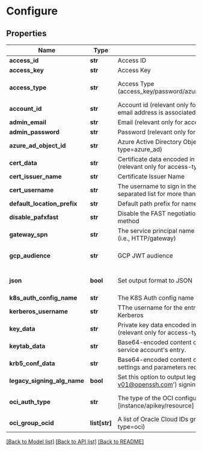 # Configure

## Properties
Name | Type | Description | Notes
------------ | ------------- | ------------- | -------------
**access_id** | **str** | Access ID | [optional] 
**access_key** | **str** | Access Key | [optional] 
**access_type** | **str** | Access Type (access_key/password/azure_ad/saml/oidc/aws_iam/gcp/k8s/cert) | [optional] [default to 'access_key']
**account_id** | **str** | Account id (relevant only for access-type&#x3D;password where the email address is associated with more than one account) | [optional] 
**admin_email** | **str** | Email (relevant only for access-type&#x3D;password) | [optional] 
**admin_password** | **str** | Password (relevant only for access-type&#x3D;password) | [optional] 
**azure_ad_object_id** | **str** | Azure Active Directory ObjectId (relevant only for access-type&#x3D;azure_ad) | [optional] 
**cert_data** | **str** | Certificate data encoded in base64. Used if file was not provided. (relevant only for access-type&#x3D;cert in Curl Context) | [optional] 
**cert_issuer_name** | **str** | Certificate Issuer Name | [optional] 
**cert_username** | **str** | The username to sign in the SSH certificate (use a comma-separated list for more than one username) | [optional] 
**default_location_prefix** | **str** | Default path prefix for name of items, targets and auth methods | [optional] 
**disable_pafxfast** | **str** | Disable the FAST negotiation in the Kerberos authentication method | [optional] 
**gateway_spn** | **str** | The service principal name of the gateway as registered in LDAP (i.e., HTTP/gateway) | [optional] 
**gcp_audience** | **str** | GCP JWT audience | [optional] [default to 'akeyless.io']
**json** | **bool** | Set output format to JSON | [optional] [default to False]
**k8s_auth_config_name** | **str** | The K8S Auth config name (relevant only for access-type&#x3D;k8s) | [optional] 
**kerberos_username** | **str** | TThe username for the entry within the keytab to authenticate via Kerberos | [optional] 
**key_data** | **str** | Private key data encoded in base64. Used if file was not provided.(relevant only for access-type&#x3D;cert in Curl Context) | [optional] 
**keytab_data** | **str** | Base64-encoded content of a valid keytab file, containing the service account&#39;s entry. | [optional] 
**krb5_conf_data** | **str** | Base64-encoded content of a valid krb5.conf file, specifying the settings and parameters required for Kerberos authentication. | [optional] 
**legacy_signing_alg_name** | **bool** | Set this option to output legacy (&#39;ssh-rsa-cert-v01@openssh.com&#39;) signing algorithm name in the certificate. | [optional] 
**oci_auth_type** | **str** | The type of the OCI configuration to use [instance/apikey/resource] (relevant only for access-type&#x3D;oci) | [optional] [default to 'apikey']
**oci_group_ocid** | **list[str]** | A list of Oracle Cloud IDs groups (relevant only for access-type&#x3D;oci) | [optional] 

[[Back to Model list]](../README.md#documentation-for-models) [[Back to API list]](../README.md#documentation-for-api-endpoints) [[Back to README]](../README.md)


